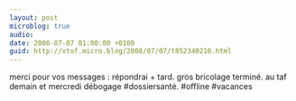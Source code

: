 ```yaml
---
layout: post
microblog: true
audio: 
date: 2008-07-07 01:00:00 +0100
guid: http://xtof.micro.blog/2008/07/07/t852340210.html
---
```

merci pour vos messages : répondrai + tard. gros bricolage terminé. au taf demain et mercredi débogage #dossiersanté. #offline #vacances

